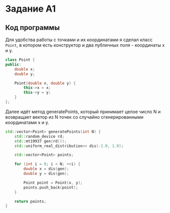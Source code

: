 # Задание А1

## Код программы 
Для удобства работы с точками и их координатами я сделал класс `Point`, в котором есть конструктор и два публичных поля - координаты x и y.
```cpp
class Point {
public:
    double x;
    double y;

    Point(double x, double y) {
        this->x = x;
        this->y = y;
    }
};
```

Далее идёт метод generatePoints, который принимает целое число N и возвращает вектор из N точек со случайно сгенерированными координатами x и y.
```cpp
std::vector<Point> generatePoints(int N) {
    std::random_device rd;
    std::mt19937 gen(rd());
    std::uniform_real_distribution<> dis(-1.0, 1.0);

    std::vector<Point> points;

    for (int i = 0; i < N; ++i) {
        double x = dis(gen);
        double y = dis(gen);

        Point point = Point(x, y);
        points.push_back(point);
    }

    return points;
}
```


